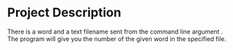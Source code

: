 # Project Description

There is a word and a text filename sent from the command line argument .
The program will give you the number of the given word in the specified file.
